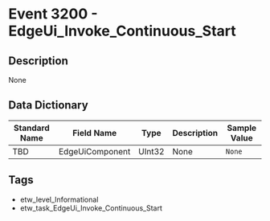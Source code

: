 # Event 3200 - EdgeUi_Invoke_Continuous_Start

## Description
None

## Data Dictionary
|Standard Name|Field Name|Type|Description|Sample Value|
|---|---|---|---|---|
|TBD|EdgeUiComponent|UInt32|None|`None`|

## Tags
* etw_level_Informational
* etw_task_EdgeUi_Invoke_Continuous_Start
